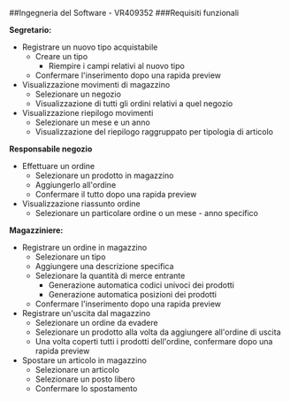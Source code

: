 ##Ingegneria del Software - VR409352
###Requisiti funzionali

****Segretario:****
- Registrare un nuovo tipo acquistabile
  - Creare un tipo
    - Riempire i campi relativi al nuovo tipo
  - Confermare l'inserimento dopo una rapida preview
- Visualizzazione movimenti di magazzino
  - Selezionare un negozio
  - Visualizzazione di tutti gli ordini relativi a quel negozio
- Visualizzazione riepilogo movimenti
  - Selezionare un mese e un anno
  - Visualizzazione del riepilogo raggruppato per tipologia di articolo

****Responsabile negozio****
- Effettuare un ordine
  - Selezionare un prodotto in magazzino
  - Aggiungerlo all'ordine
  - Confermare il tutto dopo una rapida preview
- Visualizzazione riassunto ordine
  - Selezionare un particolare ordine o un mese - anno specifico

****Magazziniere:****
- Registrare un ordine in magazzino
  - Selezionare un tipo
  - Aggiungere una descrizione specifica
  - Selezionare la quantità di merce entrante
    - Generazione automatica codici univoci dei prodotti
    - Generazione automatica posizioni dei prodotti
  - Confermare l'inserimento dopo una rapida preview
- Registrare un'uscita dal magazzino
  - Selezionare un ordine da evadere
  - Selezionare un prodotto alla volta da aggiungere all'ordine di uscita
  - Una volta coperti tutti i prodotti dell'ordine, confermare dopo una rapida preview
- Spostare un articolo in magazzino
  - Selezionare un articolo
  - Selezionare un posto libero
  - Confermare lo spostamento
